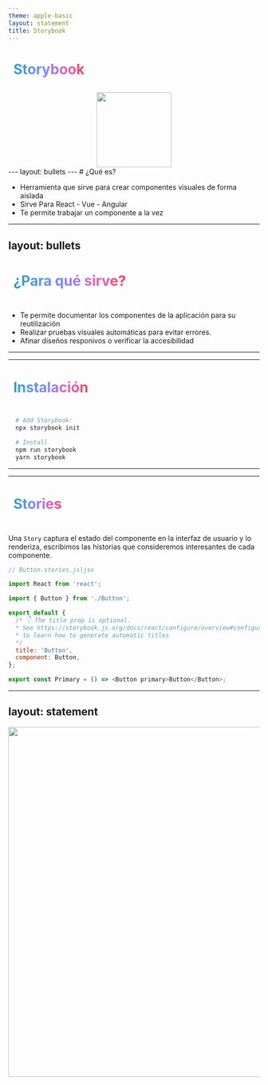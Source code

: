 ```yaml
---
theme: apple-basic
layout: statement
title: Storybook
---
```


<style>
h1 {
    display: inline-block;
    color: transparent;
    -webkit-background-clip: text;
    background-clip: text;
    background-image: linear-gradient(90deg,#2ca2b4,#5598de 24%,#7f87ff 45%,#f65aad 76%,#ec3d43);
    will-change: transform;
    padding-top: .5px;
    overflow: hidden;
    background-color: #2ca2b4 0%;
    margin-top: 14px;
    padding: 10px;
    
}

.image-cover {
  display: flex;
  justify-content: center;

}
.img-cover {
  width: 150px;
}

.img-ss {
  width: 700px;
}
</style>
# Storybook
<div class=image-cover>
<img class=img-cover src="https://res.cloudinary.com/lesteban/image/upload/v1666829094/Logos/storybook-icon_xbqgkj.svg" >
</div>
---
layout: bullets
---
# ¿Qué es?

 * Herramienta que sirve para crear componentes visuales de forma aislada
 * Sirve Para React - Vue - Angular 
 * Te permite trabajar un componente a la vez
  
---
layout: bullets
---
# ¿Para qué sirve?

* Te permite documentar los componentes de la aplicación para su reutilización
* Realizar pruebas visuales automáticas para evitar errores.
* Afinar diseños responivos o verificar la accesibilidad

---
---
# Instalación


```bash
  # Add Storybook:
  npx storybook init

  # Install
  npm run storybook
  yarn storybook
```

---
---

# Stories

Una `Story` captura el estado del componente en la interfaz de usuario y lo renderiza, escribimos las historias que consideremos interesantes de cada componente.

```js {all|1|5|7-14|16|all}
// Button.stories.js|jsx

import React from 'react';

import { Button } from './Button';

export default {
  /* 👇 The title prop is optional.
  * See https://storybook.js.org/docs/react/configure/overview#configure-story-loading
  * to learn how to generate automatic titles
  */
  title: 'Button',
  component: Button,
};

export const Primary = () => <Button primary>Button</Button>;
```



---
layout: statement
---
<img class=img-ss src="https://storybook.js.org/ff519d6518900d4be0ce86bbf3655913/example-button-args.png" >

